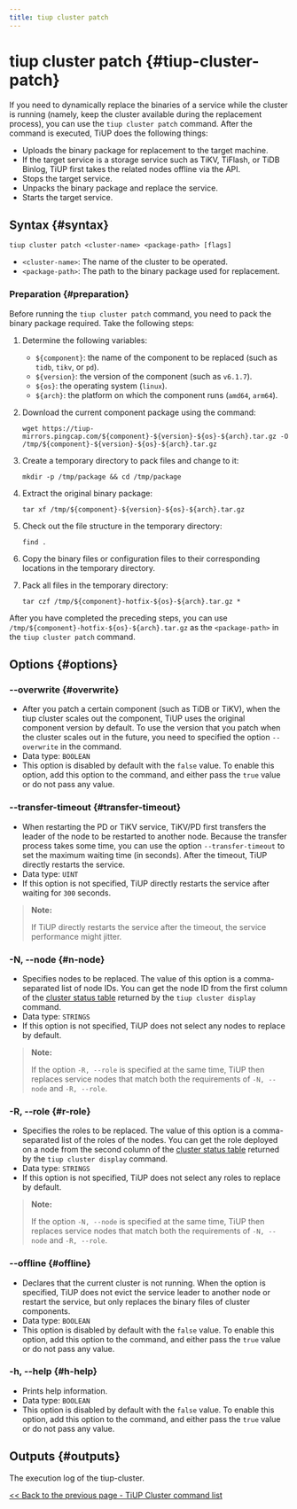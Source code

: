 ```yaml
---
title: tiup cluster patch
---
```


# tiup cluster patch {#tiup-cluster-patch}

If you need to dynamically replace the binaries of a service while the cluster is running (namely, keep the cluster available during the replacement process), you can use the `tiup cluster patch` command. After the command is executed, TiUP does the following things:

-   Uploads the binary package for replacement to the target machine.
-   If the target service is a storage service such as TiKV, TiFlash, or TiDB Binlog, TiUP first takes the related nodes offline via the API.
-   Stops the target service.
-   Unpacks the binary package and replace the service.
-   Starts the target service.

## Syntax {#syntax}

```shell
tiup cluster patch <cluster-name> <package-path> [flags]
```

-   `<cluster-name>`: The name of the cluster to be operated.
-   `<package-path>`: The path to the binary package used for replacement.

### Preparation {#preparation}

Before running the `tiup cluster patch` command, you need to pack the binary package required. Take the following steps:

1.  Determine the following variables:

    -   `${component}`: the name of the component to be replaced (such as `tidb`, `tikv`, or `pd`).
    -   `${version}`: the version of the component (such as `v6.1.7`).
    -   `${os}`: the operating system (`linux`).
    -   `${arch}`: the platform on which the component runs (`amd64`, `arm64`).

2.  Download the current component package using the command:

    ```shell
    wget https://tiup-mirrors.pingcap.com/${component}-${version}-${os}-${arch}.tar.gz -O /tmp/${component}-${version}-${os}-${arch}.tar.gz
    ```

3.  Create a temporary directory to pack files and change to it:

    ```shell
    mkdir -p /tmp/package && cd /tmp/package
    ```

4.  Extract the original binary package:

    ```shell
    tar xf /tmp/${component}-${version}-${os}-${arch}.tar.gz
    ```

5.  Check out the file structure in the temporary directory:

    ```shell
    find .
    ```

6.  Copy the binary files or configuration files to their corresponding locations in the temporary directory.

7.  Pack all files in the temporary directory:

    ```shell
    tar czf /tmp/${component}-hotfix-${os}-${arch}.tar.gz *
    ```

After you have completed the preceding steps, you can use `/tmp/${component}-hotfix-${os}-${arch}.tar.gz` as the `<package-path>` in the `tiup cluster patch` command.

## Options {#options}

### --overwrite {#overwrite}

-   After you patch a certain component (such as TiDB or TiKV), when the tiup cluster scales out the component, TiUP uses the original component version by default. To use the version that you patch when the cluster scales out in the future, you need to specified the option `--overwrite` in the command.
-   Data type: `BOOLEAN`
-   This option is disabled by default with the `false` value. To enable this option, add this option to the command, and either pass the `true` value or do not pass any value.

### --transfer-timeout {#transfer-timeout}

-   When restarting the PD or TiKV service, TiKV/PD first transfers the leader of the node to be restarted to another node. Because the transfer process takes some time, you can use the option `--transfer-timeout` to set the maximum waiting time (in seconds). After the timeout, TiUP directly restarts the service.
-   Data type: `UINT`
-   If this option is not specified, TiUP directly restarts the service after waiting for `300` seconds.

> **Note:**
>
> If TiUP directly restarts the service after the timeout, the service performance might jitter.

### -N, --node {#n-node}

-   Specifies nodes to be replaced. The value of this option is a comma-separated list of node IDs. You can get the node ID from the first column of the [<a href="/tiup/tiup-component-cluster-display.md">cluster status table</a>](/tiup/tiup-component-cluster-display.md) returned by the `tiup cluster display` command.
-   Data type: `STRINGS`
-   If this option is not specified, TiUP does not select any nodes to replace by default.

> **Note:**
>
> If the option `-R, --role` is specified at the same time, TiUP then replaces service nodes that match both the requirements of `-N, --node` and `-R, --role`.

### -R, --role {#r-role}

-   Specifies the roles to be replaced. The value of this option is a comma-separated list of the roles of the nodes. You can get the role deployed on a node from the second column of the [<a href="/tiup/tiup-component-cluster-display.md">cluster status table</a>](/tiup/tiup-component-cluster-display.md) returned by the `tiup cluster display` command.
-   Data type: `STRINGS`
-   If this option is not specified, TiUP does not select any roles to replace by default.

> **Note:**
>
> If the option `-N, --node` is specified at the same time, TiUP then replaces service nodes that match both the requirements of `-N, --node` and `-R, --role`.

### --offline {#offline}

-   Declares that the current cluster is not running. When the option is specified, TiUP does not evict the service leader to another node or restart the service, but only replaces the binary files of cluster components.
-   Data type: `BOOLEAN`
-   This option is disabled by default with the `false` value. To enable this option, add this option to the command, and either pass the `true` value or do not pass any value.

### -h, --help {#h-help}

-   Prints help information.
-   Data type: `BOOLEAN`
-   This option is disabled by default with the `false` value. To enable this option, add this option to the command, and either pass the `true` value or do not pass any value.

## Outputs {#outputs}

The execution log of the tiup-cluster.

[<a href="/tiup/tiup-component-cluster.md#command-list">&#x3C;&#x3C; Back to the previous page - TiUP Cluster command list</a>](/tiup/tiup-component-cluster.md#command-list)
